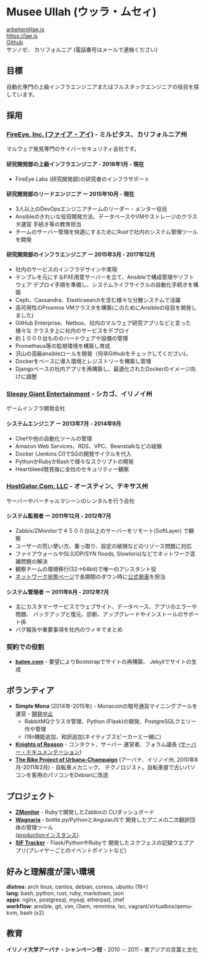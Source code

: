# Musee Ullah (ウッラ・ムセィ)

<arbeiter@lae.is>  
<https://lae.is>  
[Github](https://www.github.com/lae)  
サンノゼ、 カリフォルニア 
(電話番号はメールで連絡ください)

## 目標

自動化専門の上級インフラエンジニアまたはフルスタックエンジニアの役目を探しています。

## 採用

### [FireEye, Inc. (ファイア・アイ)](https://fireeye.jp) - ミルピタス、カリフォルニア州

マルウェア発見専門のサイバーセキュリティ会社です。

#### 研究開発部の上級インフラエンジニア - 2018年1月 - 現在

- FireEye Labs (研究開発部)の研究者のインフラサポート

#### 研究開発部のリードエンジニア ー 2015年10月 - 現在

- 3人以上のDevOpsエンジニアチームのリーダー・メンター役目
- Ansibleのきれいな役目開発方法、データベースやVMやストレージのクラスタ運営
  手続き等の教育担当
- チームのサーバー管理を快適にするためにRustで社内のシステム管理ツールを開発

#### 研究開発部のインフラエンジニア ー 2015年3月 - 2017年12月

- 社内のサービスのインフラデサインや実現
- テンプレを元にするPXE用意サーバーを立て、Ansibleで構成管理やソフトウェア
  デプロイ手順を準備し、システムライフサイクルの自動化手続きを構築
- Ceph、Cassandra、Elasticsearchを含む様々な分散システムで活躍
- 高可用性のProxmox VMクラスタを構築(このためにAnsibleの役目を開発しました)
- GitHub Enterprise、Netbox、社内のマルウェア研究アプリなどと言った様々な
  クラスタ上に社内のサービスをデプロイ
- 約１０００台もののハードウェアや設備の管理
- Prometheus等の監視環境を構築し育成
- 沢山の高級ansibleロールを開発（何卒Githubをチェックしてください)。
- Dockerをベースに導入環境とレジストリーを構築し管理
- Djangoベースの社内アプリを再構築し、最適化されたDockerのイメージ向けに調整


### [Sleepy Giant Entertainment](http://sleepygiant.com) - シカゴ、イリノイ州

ゲームインフラ開発会社

#### システムエンジニア ー 2013年7月 - 2014年9月

- Chefや他の自動化ツールの管理
- Amazon Web Services、RDS、VPC、Beanstalkなどの経験
- Docker (Jenkins CI)でSGの開発サイクルを代入
- PythonかRubyかBashで様々なスクリプトの開発
- Heartbleed発見後に全社のセキュリティー観察

### [HostGator.Com, LLC](http://hostgator.com) - オースティン、テキサス州

サーバーやバーチャルマシーンのレンタルを行う会社

#### システム監視者 ー 2011年12月 - 2012年7月

- Zabbix/ZMonitorで４５００台以上のサーバーをリモート(SoftLayer) で観察
- ユーザーの荒い使い方、乗っ取り、設定の破損などのリゾース問題に対応
- ファイアウォールやSL(UDP/SYN floods, Slowloris)などでネットワーク混雑問題の解決
- 観察チームの環境移行(32->64bit)で唯一のアシスタント役
- [ネットワーク状態ページ][hgforum]で長期間のダウン時に[公式発表][hgposts]を担当

#### システム管理者 ー 2011年6月 - 2012年7月

- 主にカスタマーサービスでウェブサイト、データベース、アプリのエラーや問題、
  バックアップと復元、診断、アップグレードやインストールのサポート係
- バグ報告や重要事項を社内のウィキでまとめ

### 契約での役割

* [**batee.com**](http://batee.com) - 要望によりBootstrapでサイトの再構築、
  Jekyllでサイトの生成

##  ボランティア 

* **Simple Mona** (2014年-2015年) - Monacoinの暗号通貨マイニングプールを
  運営 - [開発中止](https://github.com/lae/simplemona)  
  - RabbitMQクラスタ管理、Python (Flask)の開発、PostgreSQLクエリー作や管理  
  - i18n機能追加、和訳追加(ネイティブスピーカーと一緒に)  
* [**Knights of Reason**](http://knightsofreason.net) - コンタクト、サーバー
  運営者、フォラム議長
  ([サーバー・ドキュメンテーション](https://wiki.milkteafuzz.com))  
* [**The Bike Project of Urbana-Champaign**](http://thebikeproject.org)
  (アーバナ、イリノイ州, 2010年8月-2011年2月) - 自転車メカニック、
  テクノロジスト。自転車屋で古いパソコンを客用のパソコンをDebianに改造

## プロジェクト

* [**ZMonitor**](https://github.com/lae/zmonitor) - Rubyで開発したZabbixの
  CLIダッシュボード  
* [**Wagnaria**](https://github.com/lae/wagnaria) - bottle.py/PythonとAngularJSで
  開発したアニメの二次翻訳団体の管理ツール  
  ([productionインスタンス](https://c.milkteafuzz.com/)).  
* [**SIF Tracker**](https://github.com/lae/sift) - Flask/PythonやRubyで
  開発したスクフェスの記録ウエブアプリ(プレイヤーごとのイベントポイントなど)  

## 好みと理解度が深い環境

**distros**: arch linux, centos, debian, coreos, ubuntu (16+)  
**lang**: bash, python, rust, ruby, markdown, json  
**apps**: nginx, postgresql, mysql, etherpad, chef  
**workflow**: ansible, git, vim, i3wm, remmina, lxc, vagrant/virtualbox/qemu-kvm, bash (x2)

## 教育

**イリノイ大学アーバナ・シャンぺーン校** - 2010 -- 2011 - 東アジアの言葉と文化

[hgforum]: http://forums.hostgator.com/network-status-f14.html
[hgposts]: http://forums.hostgator.com/search.php?do=finduser&u=126179
